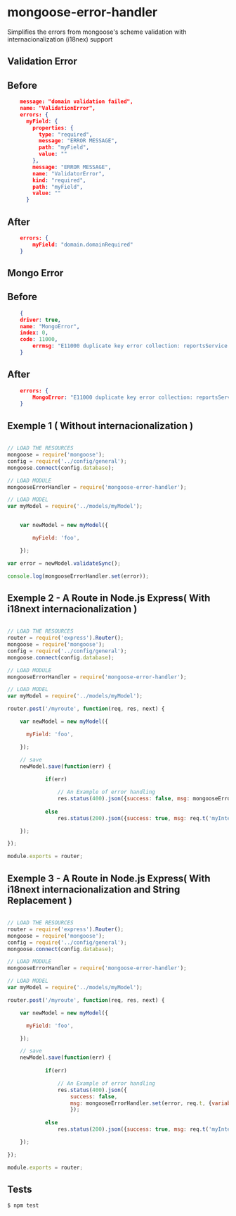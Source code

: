 # mongoose-error-handler

Simplifies the errors from mongoose's scheme validation with internacionalization (i18nex) support

## Validation Error
## Before

```json
	message: "domain validation failed",
	name: "ValidationError",
	errors: {
	  myField: {
	    properties: {
	      type: "required",
	      message: "ERROR MESSAGE",
	      path: "myField",
	      value: ""
	    },
	    message: "ERROR MESSAGE",
	    name: "ValidatorError",
	    kind: "required",
	    path: "myField",
	    value: ""
	  }
```

## After

```json
	errors: { 
		myField: "domain.domainRequired"
	}
```

## Mongo Error
## Before

```json
	{
    driver: true,
    name: "MongoError",
    index: 0,
    code: 11000,
		errmsg: "E11000 duplicate key error collection: reportsService.service_5d272c4bf7b1cd009d593403 index: origin_id_1 dup key: { : \"TestOrigin\" }"
	}
```

## After

```json
	errors: { 
		MongoError: "E11000 duplicate key error collection: reportsService.service_5d272c4bf7b1cd009d593403 index: origin_id_1 dup key: { : \"TestOrigin\" }"
	}
```

## Exemple 1 ( Without internacionalization )

```javascript

// LOAD THE RESOURCES
mongoose = require('mongoose');
config = require('../config/general');
mongoose.connect(config.database);

// LOAD MODULE
mongooseErrorHandler = require('mongoose-error-handler');

// LOAD MODEL
var myModel = require('../models/myModel');


	var newModel = new myModel({

	    myField: 'foo',

	});

var error = newModel.validateSync();

console.log(mongooseErrorHandler.set(error));

```

## Exemple 2 - A Route in Node.js Express( With i18next internacionalization )

```javascript

// LOAD THE RESOURCES
router = require('express').Router();
mongoose = require('mongoose');
config = require('../config/general');
mongoose.connect(config.database);

// LOAD MODULE
mongooseErrorHandler = require('mongoose-error-handler');

// LOAD MODEL
var myModel = require('../models/myModel');

router.post('/myroute', function(req, res, next) {

    var newModel = new myModel({

      myField: 'foo',

    });

    // save
    newModel.save(function(err) {
		
			if(err)

				// An Example of error handling
				res.status(400).json({success: false, msg: mongooseErrorHandler.set(error, req.t)});
				
			else
       			res.status(200).json({success: true, msg: req.t('myInternacionalizedString')});       

    });

});

module.exports = router;


```

## Exemple 3 - A Route in Node.js Express( With i18next internacionalization and String Replacement )

```javascript

// LOAD THE RESOURCES
router = require('express').Router();
mongoose = require('mongoose');
config = require('../config/general');
mongoose.connect(config.database);

// LOAD MODULE
mongooseErrorHandler = require('mongoose-error-handler');

// LOAD MODEL
var myModel = require('../models/myModel');

router.post('/myroute', function(req, res, next) {

    var newModel = new myModel({

      myField: 'foo',

    });

    // save
    newModel.save(function(err) {
		
			if(err)

				// An Example of error handling
				res.status(400).json({
					success: false, 
					msg: mongooseErrorHandler.set(error, req.t, {variable: 'stringForReplacement'})
					});
				
			else
       			res.status(200).json({success: true, msg: req.t('myInternacionalizedString')});       

    });

});

module.exports = router;


```

## Tests

```
$ npm test

```